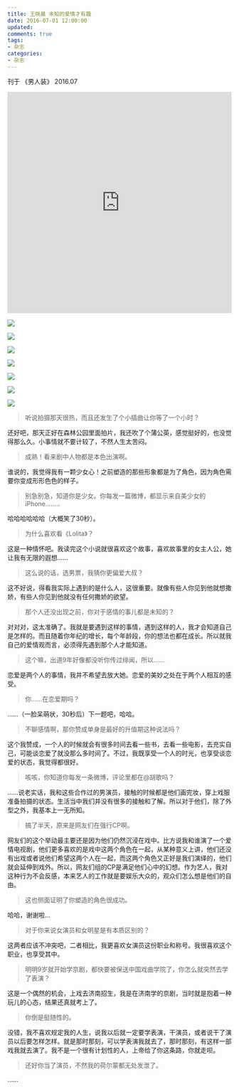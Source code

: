 ```yaml
---
title: 王晓晨 未知的爱情才有趣
date: 2016-07-01 12:00:00
updated:
comments: true
tags:
- 杂志
categories:
- 杂志
---
```


刊于 《男人装》 2016.07

<!--more-->

<iframe frameborder="0" width="100%" height="498" src="https://v.qq.com/iframe/player.html?vid=j0311kw49g3&tiny=0&auto=0" allowfullscreen></iframe>

![](/img/magazine/020/025-000.jpeg)

![](/img/magazine/020/025-001.jpeg)

![](/img/magazine/020/025-002.jpeg)

![](/img/magazine/020/025-003.jpeg)

![](/img/magazine/020/025-004.jpeg)

![](/img/magazine/020/025-005.jpeg)

![](/img/magazine/020/025-006.jpeg)


>听说拍摄那天很热，而且还发生了个小插曲让你等了一个小时？

还好吧，那天正好在森林公园里面拍片，我还吹了个蒲公英，感觉挺好的，也没觉得那么久。小事情就不要计较了，不然人生太苦闷。


>成熟！看来剧中人物都是本色出演啊。

谁说的，我觉得我有一颗少女心！之前塑造的那些形象都是为了角色，因为角色需要你变成形形色色的样子。



>别急别急，知道你是少女。你每发一篇微博，都显示来自美少女的iPhone........

哈哈哈哈哈哈（大概笑了30秒）。


>为什么喜欢看《Lolita》？

这是一种情怀吧。我读完这个小说就很喜欢这个故事，喜欢故事里的女主人公，她让我有无限的遐想……


>这么说的话，选男票，我猜你更偏爱大叔？

这不好说，得看我实际上遇到的是什么人，这很重要。就像有些人你见到他就想撒娇，有些人你见到他就没有任何撒娇的欲望。



>那个人还没出现之前，你对于感情的事儿都是未知的？

对对对，这太准确了。我就是要遇到这样的事情，遇到这样的人，我才会知道自己是怎样的。而且随着你年纪的增长，每个年龄段，你的想法也都在成长。所以就我自己的爱情观而言，必须得先遇到那个人才能知道。


>这个嘛，出道9年好像都没听你传过绯闻，所以……

恋爱是两个人的事情，我并不希望去放大她。恋爱的美妙之处在于两个人相互的感受。


>你……在恋爱期吗？

……（一脸呆萌状，30秒后）下一题吧，哈哈。



>不聊感情啊，那你赞成单身是最好的升值期这种说法吗？

这个我赞成，一个人的时候就会有很多时间去看一些书，去看一些电影，去充实自己，可能谈恋爱了就没那么多时间了。不过，我既享受一个人的时光，也享受谈恋爱的状态，我觉得都很好。


>咳咳，你知道你每发一条微博，评论里都在@胡歌吗？

……说老实话，我和这些合作过的男演员，接触的时候都是他们画完妆，穿上戏服准备拍摄的状态。生活当中我们并没有很多的接触和了解。所以对于他们，除了外型之外，我基本上一无所知。



>搞了半天，原来是网友们在强行CP啊。

网友们的这个举动最主要还是因为他们仍然沉浸在戏中。比方说我和谁演了一个爱情电视剧，他们更多喜欢的是戏中这两个角色在一起，从某种意义上讲，他们还没有出戏或者说他们希望这两个人在一起，而这两个角色又正好是我们演绎的，他们就会延伸到戏外。所以，网友们组的CP是满足他们心中的幻想。作为艺人，我对这种行为不会反感，本来艺人的工作就是要娱乐大众的，观众们怎么想是他们的自由。


>这也侧面证明了你塑造的角色很成功。

哈哈，谢谢啦…


>对于你来说女演员和女明星是有本质区别的？

这两者应该不冲突吧，二者相比，我更喜欢女演员这份职业和称号。我很喜欢这个职业，也享受其中。



>明明9岁就开始学京剧，都快要被保送中国戏曲学院了，你怎么就突然去学了表演？

这是一个偶然的机会，上戏去济南招生，我是在济南学的京剧，当时就是抱着一种玩儿的心态，结果还真就考上了。


>你倒是挺随性的。

没错，我不喜欢规定我的人生，说我以后就一定要学表演，干演员，或者说干了演员以后要怎样怎样。就是那时那刻，可以学表演我就去了，那时那刻，有这样一部戏我就去演了。我不是一个很有计划性的人，上帝给了你这条路，你就走呗。


>还好你当了演员，不然我的荷尔蒙都无处发泄了。

……
